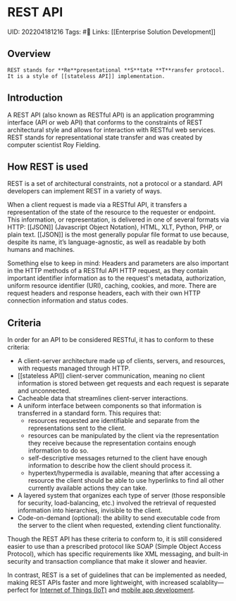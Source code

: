 # REST API
UID: 202204181216
Tags: #🌲 
Links: [[Enterprise Solution Development]]

## Overview
```ad-abstract
REST stands for **Re**presentational **S**tate **T**ransfer protocol. It is a style of [[stateless API]] implementation.
```
## Introduction
A REST API (also known as RESTful API) is an application programming interface (API or web API) that conforms to the constraints of REST architectural style and allows for interaction with RESTful web services. REST stands for representational state transfer and was created by computer scientist Roy Fielding.

## How REST is used
REST is a set of architectural constraints, not a protocol or a standard. API developers can implement REST in a variety of ways.

When a client request is made via a RESTful API, it transfers a representation of the state of the resource to the requester or endpoint. This information, or representation, is delivered in one of several formats via HTTP: [[JSON]] (Javascript Object Notation), HTML, XLT, Python, PHP, or plain text. [[JSON]] is the most generally popular file format to use because, despite its name, it’s language-agnostic, as well as readable by both humans and machines. 

Something else to keep in mind: Headers and parameters are also important in the HTTP methods of a RESTful API HTTP request, as they contain important identifier information as to the request's metadata, authorization, uniform resource identifier (URI), caching, cookies, and more. There are request headers and response headers, each with their own HTTP connection information and status codes.

## Criteria
In order for an API to be considered RESTful, it has to conform to these criteria:

-   A client-server architecture made up of clients, servers, and resources, with requests managed through HTTP.
-   [[stateless API]] client-server communication, meaning no client information is stored between get requests and each request is separate and unconnected.
-   Cacheable data that streamlines client-server interactions.
-   A uniform interface between components so that information is transferred in a standard form. This requires that:
    -   resources requested are identifiable and separate from the representations sent to the client.
    -   resources can be manipulated by the client via the representation they receive because the representation contains enough information to do so.
    -   self-descriptive messages returned to the client have enough information to describe how the client should process it.
    -   hypertext/hypermedia is available, meaning that after accessing a resource the client should be able to use hyperlinks to find all other currently available actions they can take.
-   A layered system that organizes each type of server (those responsible for security, load-balancing, etc.) involved the retrieval of requested information into hierarchies, invisible to the client.
-   Code-on-demand (optional): the ability to send executable code from the server to the client when requested, extending client functionality. 

Though the REST API has these criteria to conform to, it is still considered easier to use than a prescribed protocol like SOAP (Simple Object Access Protocol), which has specific requirements like XML messaging, and built-in security and transaction compliance that make it slower and heavier. 

In contrast, REST is a set of guidelines that can be implemented as needed, making REST APIs faster and more lightweight, with increased scalablity—perfect for [Internet of Things (IoT)](https://www.redhat.com/en/topics/internet-of-things-120511) and [mobile app development](https://www.redhat.com/en/topics/mobile).